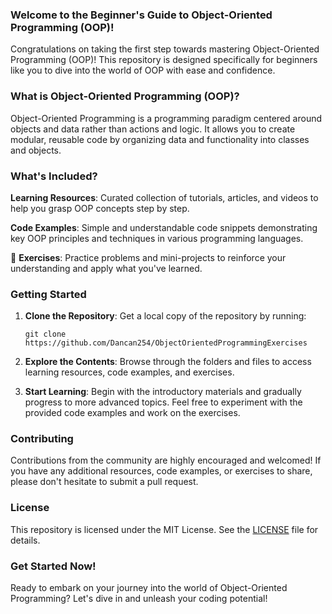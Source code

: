 ### Welcome to the Beginner's Guide to Object-Oriented Programming (OOP)!

Congratulations on taking the first step towards mastering Object-Oriented Programming (OOP)! This repository is designed specifically for beginners like you to dive into the world of OOP with ease and confidence.

### What is Object-Oriented Programming (OOP)?

Object-Oriented Programming is a programming paradigm centered around objects and data rather than actions and logic. It allows you to create modular, reusable code by organizing data and functionality into classes and objects.

### What's Included?

**Learning Resources**: Curated collection of tutorials, articles, and videos to help you grasp OOP concepts step by step.

**Code Examples**: Simple and understandable code snippets demonstrating key OOP principles and techniques in various programming languages.

🔧 **Exercises**: Practice problems and mini-projects to reinforce your understanding and apply what you've learned.

### Getting Started

1. **Clone the Repository**: Get a local copy of the repository by running:
   ```
   git clone https://github.com/Dancan254/ObjectOrientedProgrammingExercises
   ```

2. **Explore the Contents**: Browse through the folders and files to access learning resources, code examples, and exercises.

3. **Start Learning**: Begin with the introductory materials and gradually progress to more advanced topics. Feel free to experiment with the provided code examples and work on the exercises.

### Contributing

Contributions from the community are highly encouraged and welcomed! If you have any additional resources, code examples, or exercises to share, please don't hesitate to submit a pull request.

### License

This repository is licensed under the MIT License. See the [LICENSE](LICENSE) file for details.

### Get Started Now!

Ready to embark on your journey into the world of Object-Oriented Programming? Let's dive in and unleash your coding potential! 
